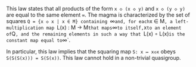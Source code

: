 This law states that all products of the form `x ◇ (x ◇ y)` and `x ◇ (y ◇ y)` are equal to the same element `∞`.  The magma is characterized by the set of squares `Q = {x ◇ x | x ∈ M} containing `∞` and, for each `x ∈ M`, a left-multiplication map `L(x) : M → M` that maps `∞` to itself, `x` to an element of `Q`, and the remaining elements in such a way that `L(x) ∘ L(x)` is the constant map equal to `∞`.

In particular, this law implies that the squaring map `S: x ↦ x◇x` obeys `S(S(S(x))) = S(S(x))`.  This law cannot hold in a non-trivial quasigroup.

